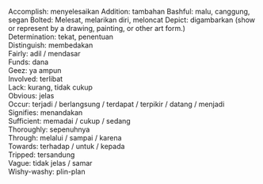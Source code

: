 Accomplish: menyelesaikan
Addition: tambahan
Bashful: malu, canggung, segan
Bolted: Melesat, melarikan diri, meloncat
Depict: digambarkan (show or represent by a drawing, painting, or other art form.)  
Determination: tekat, penentuan  
Distinguish: membedakan  
Fairly: adil / mendasar  
Funds: dana  
Geez: ya ampun  
Involved: terlibat  
Lack: kurang, tidak cukup  
Obvious: jelas  
Occur: terjadi / berlangsung / terdapat / terpikir / datang / menjadi  
Signifies: menandakan  
Sufficient: memadai / cukup / sedang  
Thoroughly: sepenuhnya  
Through: melalui / sampai / karena  
Towards: terhadap / untuk / kepada  
Tripped: tersandung  
Vague: tidak jelas / samar  
Wishy-washy: plin-plan